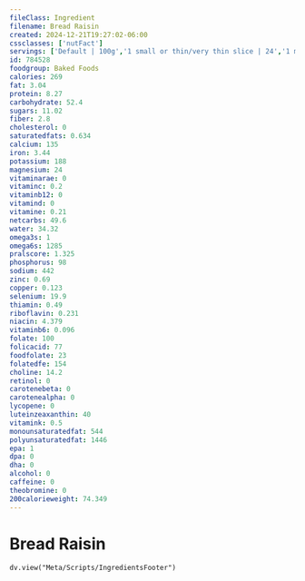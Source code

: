 ```yaml
---
fileClass: Ingredient
filename: Bread Raisin
created: 2024-12-21T19:27:02-06:00
cssclasses: ['nutFact']
servings: ['Default | 100g','1 small or thin/very thin slice | 24','1 medium or regular slice | 28','1 large or thick slice | 43','1 slice, crust not eaten | 13']
id: 784528
foodgroup: Baked Foods
calories: 269
fat: 3.04
protein: 8.27
carbohydrate: 52.4
sugars: 11.02
fiber: 2.8
cholesterol: 0
saturatedfats: 0.634
calcium: 135
iron: 3.44
potassium: 188
magnesium: 24
vitaminarae: 0
vitaminc: 0.2
vitaminb12: 0
vitamind: 0
vitamine: 0.21
netcarbs: 49.6
water: 34.32
omega3s: 1
omega6s: 1285
pralscore: 1.325
phosphorus: 98
sodium: 442
zinc: 0.69
copper: 0.123
selenium: 19.9
thiamin: 0.49
riboflavin: 0.231
niacin: 4.379
vitaminb6: 0.096
folate: 100
folicacid: 77
foodfolate: 23
folatedfe: 154
choline: 14.2
retinol: 0
carotenebeta: 0
carotenealpha: 0
lycopene: 0
luteinzeaxanthin: 40
vitamink: 0.5
monounsaturatedfat: 544
polyunsaturatedfat: 1446
epa: 1
dpa: 0
dha: 0
alcohol: 0
caffeine: 0
theobromine: 0
200calorieweight: 74.349
---
```


# Bread Raisin

```dataviewjs
dv.view("Meta/Scripts/IngredientsFooter")
```